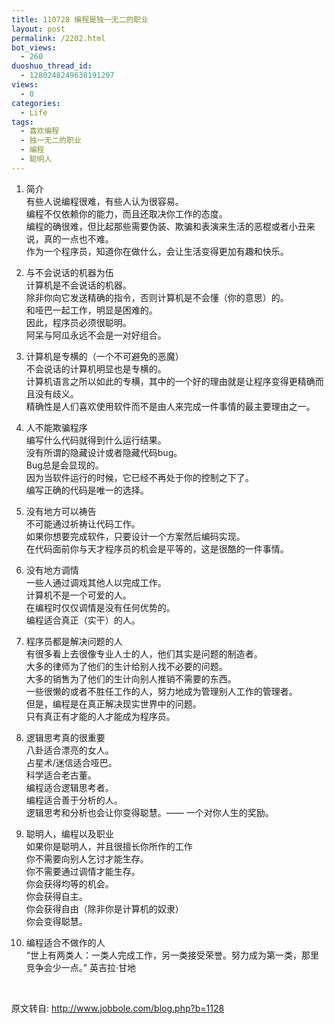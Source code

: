 ```yaml
---
title: 110728 编程是独一无二的职业
layout: post
permalink: /2202.html
bot_views:
  - 260
duoshuo_thread_id:
  - 1280248249638191297
views:
  - 0
categories:
  - Life
tags:
  - 喜欢编程
  - 独一无二的职业
  - 编程
  - 聪明人
---
```

1. 简介  
有些人说编程很难，有些人认为很容易。  
编程不仅依赖你的能力，而且还取决你工作的态度。  
编程的确很难，但比起那些需要伪装、欺骗和表演来生活的恶棍或者小丑来说，真的一点也不难。  
作为一个程序员，知道你在做什么，会让生活变得更加有趣和快乐。

2. 与不会说话的机器为伍  
计算机是不会说话的机器。  
除非你向它发送精确的指令，否则计算机是不会懂（你的意思）的。  
和哑巴一起工作，明显是困难的。  
因此，程序员必须很聪明。  
阿呆与阿瓜永远不会是一对好组合。

3. 计算机是专横的（一个不可避免的恶魔）  
不会说话的计算机明显也是专横的。  
计算机语言之所以如此的专横，其中的一个好的理由就是让程序变得更精确而且没有歧义。  
精确性是人们喜欢使用软件而不是由人来完成一件事情的最主要理由之一。

4. 人不能欺骗程序  
编写什么代码就得到什么运行结果。  
没有所谓的隐藏设计或者隐藏代码bug。  
Bug总是会显现的。  
因为当软件运行的时候，它已经不再处于你的控制之下了。  
编写正确的代码是唯一的选择。

5. 没有地方可以祷告  
不可能通过祈祷让代码工作。  
如果你想要完成软件，只要设计一个方案然后编码实现。  
在代码面前你与天才程序员的机会是平等的，这是很酷的一件事情。

6. 没有地方调情  
一些人通过调戏其他人以完成工作。  
计算机不是一个可爱的人。  
在编程时仅仅调情是没有任何优势的。  
编程适合真正（实干）的人。

7. 程序员都是解决问题的人  
有很多看上去很像专业人士的人，他们其实是问题的制造者。  
大多的律师为了他们的生计给别人找不必要的问题。  
大多的销售为了他们的生计向别人推销不需要的东西。  
一些很懒的或者不胜任工作的人，努力地成为管理别人工作的管理者。  
但是，编程是在真正解决现实世界中的问题。  
只有真正有才能的人才能成为程序员。

8. 逻辑思考真的很重要  
八卦适合漂亮的女人。  
占星术/迷信适合哑巴。  
科学适合老古董。  
编程适合逻辑思考者。  
编程适合善于分析的人。  
逻辑思考和分析也会让你变得聪慧。—— 一个对你人生的奖励。

9. 聪明人，编程以及职业  
如果你是聪明人，并且很擅长你所作的工作  
你不需要向别人乞讨才能生存。  
你不需要通过调情才能生存。  
你会获得均等的机会。  
你会获得自主。  
你会获得自由（除非你是计算机的奴隶）  
你会变得聪慧。

10. 编程适合不做作的人  
“世上有两类人：一类人完成工作，另一类接受荣誉。努力成为第一类，那里竞争会少一点。” 英吉拉·甘地

&nbsp;

原文转自: <http://www.jobbole.com/blog.php?b=1128>